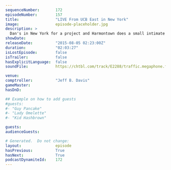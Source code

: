 ```yaml
---
sequenceNumber:       172
episodeNumber:        157
title:                "LIVE From UCB East in New York"
image:                episode-placeholder.jpg
description: >
  Dan's in New York for a project and Harmontown does a small intimate show at Upright Citizens Brigade Theater East. Daily Show writer Rory Albanese swings by, Absinth is drank. Drunk? Dranken? Whatever! Watch the video at Harmontown.com/live and become...
showDate:             
releaseDate:          "2015-08-05 02:23:00Z"
duration:             "02:03:27"
isLostEpisode:        false
isTrailer:            false
hasExplicitLanguage:  false
soundFile:            https://chtbl.com/track/E2288/traffic.megaphone.fm/STA2828358188.mp3?updated=1561418820

venue:                
comptroller:          "Jeff B. Davis"
gameMaster:           
hasDnD:               

## Example on how to add guests
#guests:
#- "Guy Pancake"
#- "Lady Omelette"
#- "Kid Hashbrown"

guests:
audienceGuests:

# Generated.  Do not change:
layout:               episode
hasPrevious:          True
hasNext:              True
podcastDynamiteId:    172
---
```

